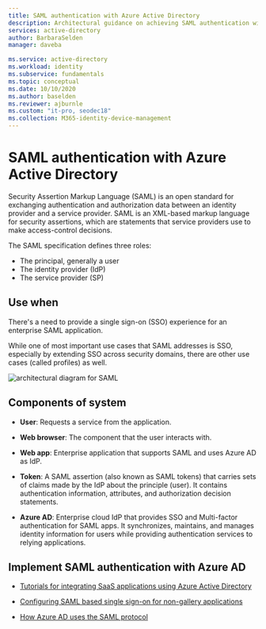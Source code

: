 ```yaml
---
title: SAML authentication with Azure Active Directory
description: Architectural guidance on achieving SAML authentication with Azure Active Directory
services: active-directory
author: BarbaraSelden
manager: daveba

ms.service: active-directory
ms.workload: identity
ms.subservice: fundamentals
ms.topic: conceptual
ms.date: 10/10/2020
ms.author: baselden
ms.reviewer: ajburnle
ms.custom: "it-pro, seodec18"
ms.collection: M365-identity-device-management
---
```


# SAML authentication with Azure Active Directory

Security Assertion Markup Language (SAML) is an open standard for exchanging authentication and authorization data between an identity provider and a service provider. SAML is an XML-based markup language for security assertions, which are statements that service providers use to make access-control decisions. 

The SAML specification defines three roles:

* The principal, generally a user
* The identity provider (IdP)
* The  service provider (SP)


## Use when

There's a need to provide a single sign-on (SSO) experience for an enterprise SAML application.

While one of most important use cases that SAML addresses is SSO, especially by extending SSO across security domains, there are other use cases (called profiles) as well. 

![architectural diagram for SAML](./media/authentication-patterns/saml-auth.png)

## Components of system

* **User**: Requests a service from the application.

* **Web browser**: The component that the user interacts with.

* **Web app**: Enterprise application that supports SAML and uses Azure AD as IdP.

* **Token**: A SAML assertion (also known as SAML tokens) that carries sets of claims made by the IdP about the principle (user). It contains authentication information, attributes, and authorization decision statements.

* **Azure AD**: Enterprise cloud IdP that provides SSO and Multi-factor authentication for SAML apps. It synchronizes, maintains, and manages identity information for users while providing authentication services to relying applications. 

## Implement SAML authentication with Azure AD

* [Tutorials for integrating SaaS applications using Azure Active Directory](../saas-apps/tutorial-list.md) 

* [Configuring SAML based single sign-on for non-gallery applications](../manage-apps/add-application-portal.md) 

* [How Azure AD uses the SAML protocol](../develop/active-directory-saml-protocol-reference.md)
